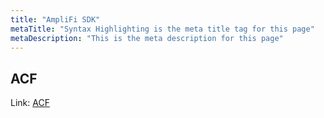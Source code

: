 ```yaml
---
title: "AmpliFi SDK"
metaTitle: "Syntax Highlighting is the meta title tag for this page"
metaDescription: "This is the meta description for this page"
---
```


## ACF

Link: [ACF](https://cre8r.vip/wp-admin/post.php?post=13362&action=edit)
